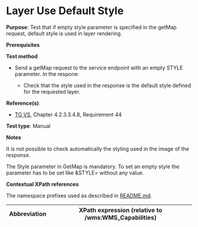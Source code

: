 # Layer Use Default Style

**Purpose**: Test that if empty style parameter is specified in the getMap request, default style is used in layer rendering.

**Prerequisites**

**Test method**

* Send a getMap request to the service endpoint with an empty STYLE parameter. In the respone:

  * Check that the style used in the response is the default style defined for the requested layer.

**Reference(s)**:
* [TG VS](./README.md#ref_TG_VS), Chapter 4.2.3.3.4.8, Requirement 44

**Test type**: Manual

**Notes**

It is not possible to check automatically the styling used in the image of the response.

The Style parameter in GetMap is mandatory. To set an empty style the parameter has to be set like &STYLE= without any value.

**Contextual XPath references**

The namespace prefixes used as described in [README.md](./README.md#namespaces).

Abbreviation                                               |  XPath expression (relative to /wms:WMS_Capabilities)
---------------------------------------------------------- | -------------------------------------------------------------------------

